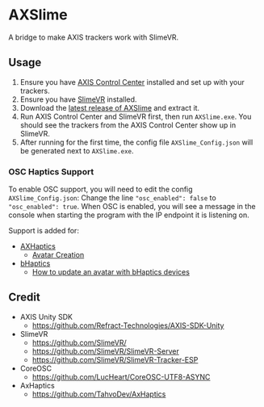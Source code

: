 # AXSlime

A bridge to make AXIS trackers work with SlimeVR.

## Usage

1. Ensure you have [AXIS Control Center](https://downloads.axisxr.gg/cc/beta/default) installed and set up with your trackers.
2. Ensure you have [SlimeVR](https://slimevr.dev/download) installed.
3. Download the [latest release of AXSlime](https://github.com/ButterscotchV/AXSlime/releases/latest) and extract it.
4. Run AXIS Control Center and SlimeVR first, then run `AXSlime.exe`. You should see the trackers from the AXIS Control Center show up in SlimeVR.
5. After running for the first time, the config file `AXSlime_Config.json` will be generated next to `AXSlime.exe`.

### OSC Haptics Support

To enable OSC support, you will need to edit the config `AXSlime_Config.json`: Change the line `"osc_enabled": false` to `"osc_enabled": true`.
When OSC is enabled, you will see a message in the console when starting the program with the IP endpoint it is listening on.

Support is added for:

- [AXHaptics](https://github.com/TahvoDev/AXHaptics)
  - [Avatar Creation](https://github.com/TahvoDev/AXHaptics/wiki/Avatar-Creation)
- [bHaptics](https://github.com/bhaptics/VRChatOSC)
  - [How to update an avatar with bHaptics devices](https://bhaptics.notion.site/How-to-upload-an-avatar-with-bHaptics-devices-777b7dc686044291877b7ed21c27b7cd)

## Credit

- AXIS Unity SDK
  - <https://github.com/Refract-Technologies/AXIS-SDK-Unity>
- SlimeVR
  - <https://github.com/SlimeVR/>
  - <https://github.com/SlimeVR/SlimeVR-Server>
  - <https://github.com/SlimeVR/SlimeVR-Tracker-ESP>
- CoreOSC
  - <https://github.com/LucHeart/CoreOSC-UTF8-ASYNC>
- AxHaptics
  - <https://github.com/TahvoDev/AxHaptics>
